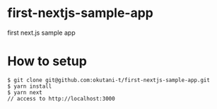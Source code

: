# first-nextjs-sample-app

first next.js sample app 

# How to setup

```
$ git clone git@github.com:okutani-t/first-nextjs-sample-app.git
$ yarn install
$ yarn next
// access to http://localhost:3000
```